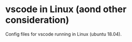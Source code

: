 # vscode in Linux (aond other consideration)

Config files for vscode running in Linux (ubuntu 18.04).

